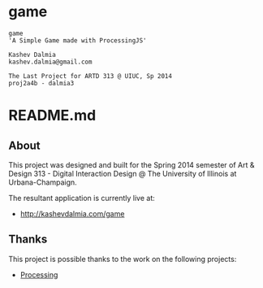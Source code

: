 game
====
    game
    'A Simple Game made with ProcessingJS'

    Kashev Dalmia
    kashev.dalmia@gmail.com

    The Last Project for ARTD 313 @ UIUC, Sp 2014
    proj2a4b - dalmia3


# README.md

## About
This project was designed and built for the Spring 2014 semester of Art & Design 313 - Digital Interaction Design @ The University of Illinois at Urbana-Champaign.

The resultant application is currently live at:

- http://kashevdalmia.com/game

## Thanks
This project is possible thanks to the work on the following projects:

- [Processing](https://www.processing.org/)
